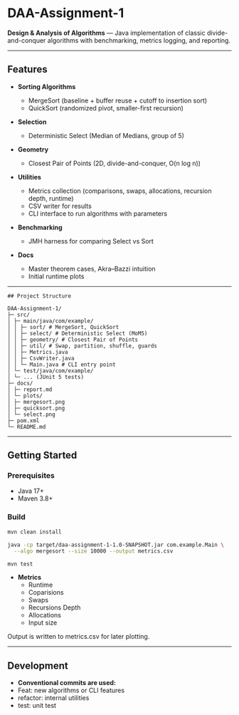 #  DAA-Assignment-1

**Design & Analysis of Algorithms** — Java implementation of classic divide-and-conquer algorithms with benchmarking, metrics logging, and reporting.

---

##  Features

- **Sorting Algorithms**
  - MergeSort (baseline + buffer reuse + cutoff to insertion sort)
  - QuickSort (randomized pivot, smaller-first recursion)

- **Selection**
  - Deterministic Select (Median of Medians, group of 5)

- **Geometry**
  - Closest Pair of Points (2D, divide-and-conquer, O(n log n))

- **Utilities**
  - Metrics collection (comparisons, swaps, allocations, recursion depth, runtime)
  - CSV writer for results
  - CLI interface to run algorithms with parameters

- **Benchmarking**
  - JMH harness for comparing Select vs Sort

- **Docs**
  - Master theorem cases, Akra–Bazzi intuition
  - Initial runtime plots

---
```
## Project Structure

DAA-Assignment-1/
├─ src/
│ ├─ main/java/com/example/
│ │ ├─ sort/ # MergeSort, QuickSort
│ │ ├─ select/ # Deterministic Select (MoM5)
│ │ ├─ geometry/ # Closest Pair of Points
│ │ ├─ util/ # Swap, partition, shuffle, guards
│ │ ├─ Metrics.java
│ │ ├─ CsvWriter.java
│ │ └─ Main.java # CLI entry point
│ └─ test/java/com/example/
│ └─ ... (JUnit 5 tests)
├─ docs/
│ ├─ report.md
│ └─ plots/
│ ├─ mergesort.png
│ ├─ quicksort.png
│ └─ select.png
├─ pom.xml
└─ README.md

```
---

## Getting Started

### Prerequisites
- Java 17+
- Maven 3.8+

### Build
```bash
mvn clean install

java -cp target/daa-assignment-1-1.0-SNAPSHOT.jar com.example.Main \
  --algo mergesort --size 10000 --output metrics.csv
```
```
mvn test
```

- **Metrics**
  - Runtime
  - Coparisions
  - Swaps
  - Recursions Depth
  - Allocations
  - Input size 

Output is written to metrics.csv for later plotting.

---

## Development 

- **Conventional commits are used:**
- Feat: new algorithms or CLI features
- refactor: internal utilities
- test: unit test

